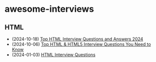 # awesome-interviews

## HTML

- (2024-10-18) [Top HTML Interview Questions and Answers 2024](https://www.geeksforgeeks.org/html-interview-questions-answers-set-1/)
- (2024-10-06) [Top HTML & HTML5 Interview Questions You Need to Know](https://www.simplilearn.com/html-interview-questions-and-answers-article)
- (2024-01-03) [HTML Interview Questions](https://www.interviewbit.com/html-interview-questions/)
